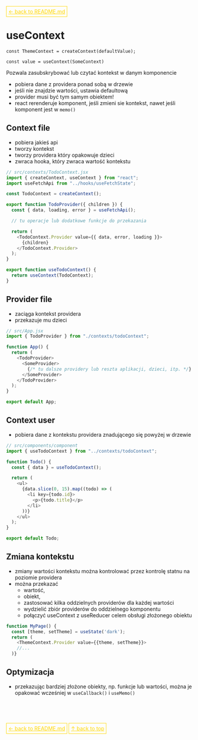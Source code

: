 <a href='../../README.md' id='top' style='border: 1px solid gold; padding: 5px; color: gold'>← back to README.md</a>

# useContext

`const ThemeContext = createContext(defaultValue);`

`const value = useContext(SomeContext)`

Pozwala zasubskrybować lub czytać kontekst w danym komponencie

- pobiera dane z providera ponad sobą w drzewie
- jeśli nie znajdzie wartości, ustawia defaultową
- provider musi być tym samym obiektem!
- react rerenderuje komponent, jeśli zmieni sie kontekst, nawet jeśli komponent jest w `memo()`

## Context file
- pobiera jakieś api
- tworzy kontekst
- tworzy providera który opakowuje dzieci
- zwraca hooka, który zwraca wartość kontekstu

```js
// src/contexts/TodoContext.jsx
import { createContext, useContext } from "react";
import useFetchApi from "../hooks/useFetchState";

const TodoContext = createContext();

export function TodoProvider({ children }) {
  const { data, loading, error } = useFetchApi();

  // tu operacje lub dodatkowe funkcje do przekazania

  return (
    <TodoContext.Provider value={{ data, error, loading }}>
      {children}
    </TodoContext.Provider>
  );
}

export function useTodoContext() {
  return useContext(TodoContext);
}
```

## Provider file
- zaciąga kontekst providera
- przekazuje mu dzieci

```javascript
// src/App.jsx
import { TodoProvider } from "./contexts/todoContext";

function App() {
  return (
    <TodoProvider>
      <SomeProvider>
        {/* tu dalsze providery lub reszta aplikacji, dzieci, itp. */}
      </SomeProvider>
    </TodoProvider>
  );
}

export default App;
```

## Context user

- pobiera dane z kontekstu providera znadującego się powyżej w drzewie

```js
// src/components/component
import { useTodoContext } from "../contexts/todoContext";

function Todo() {
  const { data } = useTodoContext();

  return (
    <ul>
      {data.slice(0, 15).map((todo) => (
        <li key={todo.id}>
          <p>{todo.title}</p>
        </li>
      ))}
    </ul>
  );
}

export default Todo;
```

## Zmiana kontekstu

- zmiany wartości kontekstu można kontrolować przez kontrolę statnu na poziomie providera
- można przekazać 
  * wartość, 
  * obiekt,
  * zastosować kilka oddzielnych providerów dla każdej wartości
  * wydzielić zbiór providerów do oddzielnego komponentu
  * połączyć useContext z useReducer celem obsługi złożonego obiektu

```js
function MyPage() {
  const [theme, setTheme] = useState('dark');
  return (
    <ThemeContext.Provider value={{theme, setTheme}}>
    //...
  )}
```

## Optymizacja

- przekazując bardziej złożone obiekty, np. funkcje lub wartości, można je opakować wcześniej w `useCallback()` i `useMemo()`

<br/>
<br/>
<br/>

<a href='../../README.md' id='top' style='border: 1px solid gold; padding: 5px; color: gold'>← back to README.md</a>
<a href='#top' style='border: 1px solid gold; padding: 5px; color: gold'>↑ back to top</a>

